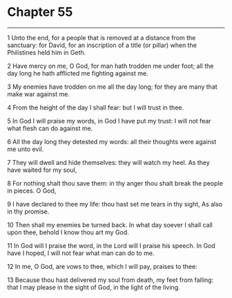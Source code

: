 # Chapter 55

***

1 Unto the end, for a people that is removed at a distance from the sanctuary: for David, for an inscription of a title (or pillar) when the Philistines held him in Geth.

2 Have mercy on me, O God, for man hath trodden me under foot; all the day long he hath afflicted me fighting against me.

3 My enemies have trodden on me all the day long; for they are many that make war against me.

4 From the height of the day I shall fear: but I will trust in thee.

5 In God I will praise my words, in God I have put my trust: I will not fear what flesh can do against me.

6 All the day long they detested my words: all their thoughts were against me unto evil.

7 They will dwell and hide themselves: they will watch my heel. As they have waited for my soul,

8 For nothing shalt thou save them: in thy anger thou shalt break the people in pieces. O God,

9 I have declared to thee my life: thou hast set me tears in thy sight, As also in thy promise.

10 Then shall my enemies be turned back. In what day soever I shall call upon thee, behold I know thou art my God.

11 In God will I praise the word, in the Lord will I praise his speech. In God have I hoped, I will not fear what man can do to me.

12 In me, O God, are vows to thee, which I will pay, praises to thee:

13 Because thou hast delivered my soul from death, my feet from falling: that I may please in the sight of God, in the light of the living.

